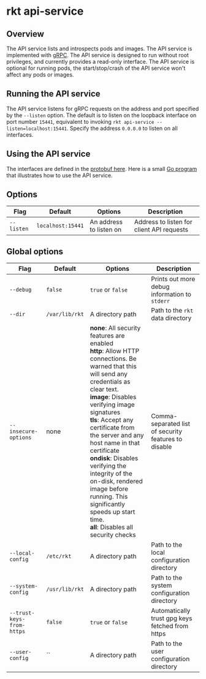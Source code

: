 # rkt api-service

## Overview

The API service lists and introspects pods and images.
The API service is implemented with [gRPC](http://www.grpc.io/).
The API service is designed to run without root privileges, and currently provides a read-only interface.
The API service is optional for running pods, the start/stop/crash of the API service won't affect any pods or images.

## Running the API service

The API service listens for gRPC requests on the address and port specified by the `--listen` option.
The default is to listen on the loopback interface on port number `15441`, equivalent to invoking `rkt api-service --listen=localhost:15441`.
Specify the address `0.0.0.0` to listen on all interfaces.

## Using the API service

The interfaces are defined in the [protobuf here](../../api/v1alpha/api.proto).
Here is a small [Go program](../../api/v1alpha/client_example.go) that illustrates how to use the API service.

## Options

| Flag | Default | Options | Description |
| --- | --- | --- | --- |
| `--listen` |  `localhost:15441` | An address to listen on | Address to listen for client API requests |

## Global options

| Flag | Default | Options | Description |
| --- | --- | --- | --- |
| `--debug` |  `false` | `true` or `false` | Prints out more debug information to `stderr` |
| `--dir` | `/var/lib/rkt` | A directory path | Path to the `rkt` data directory |
| `--insecure-options` |  none | **none**: All security features are enabled<br/>**http**: Allow HTTP connections. Be warned that this will send any credentials as clear text.<br/>**image**: Disables verifying image signatures<br/>**tls**: Accept any certificate from the server and any host name in that certificate<br/>**ondisk**: Disables verifying the integrity of the on-disk, rendered image before running. This significantly speeds up start time.<br/>**all**: Disables all security checks | Comma-separated list of security features to disable |
| `--local-config` |  `/etc/rkt` | A directory path | Path to the local configuration directory |
| `--system-config` |  `/usr/lib/rkt` | A directory path | Path to the system configuration directory |
| `--trust-keys-from-https` |  `false` | `true` or `false` | Automatically trust gpg keys fetched from https |
| `--user-config` |  `` | A directory path | Path to the user configuration directory |